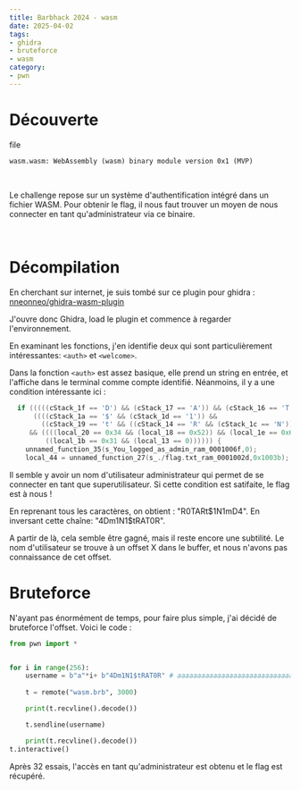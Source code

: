 ```yaml
---
title: Barbhack 2024 - wasm
date: 2025-04-02
tags: 
- ghidra
- bruteforce
- wasm
category: 
- pwn
---
```


# Découverte 

file
```
wasm.wasm: WebAssembly (wasm) binary module version 0x1 (MVP)
```

<br>

Le challenge repose sur un système d'authentification intégré dans un fichier WASM. Pour obtenir le flag, il nous faut trouver un moyen de nous connecter en tant qu'administrateur via ce binaire.

<br>

# Décompilation

En cherchant sur internet, je suis tombé sur ce plugin pour ghidra : <a href="https://github.com/nneonneo/ghidra-wasm-plugin">nneonneo/ghidra-wasm-plugin</a>

J'ouvre donc Ghidra, load le plugin et commence à regarder l'environnement.

En examinant les fonctions, j'en identifie deux qui sont particulièrement intéressantes: ```<auth>``` et ```<welcome>```.


Dans la fonction  ```<auth>``` est assez basique, elle prend un string en entrée, et l'affiche dans le terminal comme compte identifié.
Néanmoins, il y a une condition intéressante ici :  
```c
  if (((((cStack_1f == 'D') && (cStack_17 == 'A')) && (cStack_16 == 'T')) &&
      ((((cStack_1a == '$' && (cStack_1d == '1')) &&
        ((cStack_19 == 't' && ((cStack_14 == 'R' && (cStack_1c == 'N')))))) && (cStack_15 == '0'))))
     && ((((local_20 == 0x34 && (local_18 == 0x52)) && (local_1e == 0x6d)) &&
         ((local_1b == 0x31 && (local_13 == 0)))))) {
    unnamed_function_35(s_You_logged_as_admin_ram_0001006f,0);
    local_44 = unnamed_function_27(s_./flag.txt_ram_0001002d,0x1003b);
```

Il semble y avoir un nom d'utilisateur administrateur qui permet de se connecter en tant que superutilisateur. Si cette condition est satifaite, le flag est à nous !

En reprenant tous les caractères, on obtient : "R0TARt$1N1mD4". En inversant cette chaîne: "4Dm1N1$tRAT0R".

A partir de là, cela semble être gagné, mais il reste encore une subtilité.
Le nom d'utilisateur se trouve à un offset X dans le buffer, et nous n'avons pas connaissance de cet offset.

# Bruteforce
N'ayant pas énormément de temps, pour faire plus simple, j'ai décidé de bruteforce l'offset. Voici le code : 
```py
from pwn import *


for i in range(256):
    username = b"a"*i+ b"4Dm1N1$tRAT0R" # aaaaaaaaaaaaaaaaaaaaaaaaaaaaaaaa4Dm1N1$tRAT0R
    
    t = remote("wasm.brb", 3000)

    print(t.recvline().decode())

    t.sendline(username)

    print(t.recvline().decode())
t.interactive()
```

Après 32 essais, l'accès en tant qu'administrateur est obtenu et le flag est récupéré.
